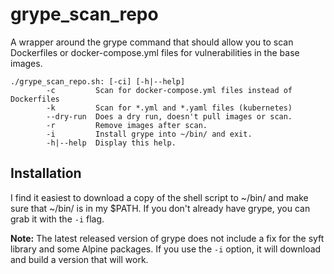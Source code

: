 # grype_scan_repo
A wrapper around the grype command that should allow you to scan Dockerfiles or docker-compose.yml files for vulnerabilities in the base images.


```
./grype_scan_repo.sh: [-ci] [-h|--help]
        -c         Scan for docker-compose.yml files instead of Dockerfiles
        -k         Scan for *.yml and *.yaml files (kubernetes) 
        --dry-run  Does a dry run, doesn't pull images or scan.
        -r         Remove images after scan.
        -i         Install grype into ~/bin/ and exit.
        -h|--help  Display this help.
```

## Installation
I find it easiest to download a copy of the shell script to ~/bin/ and make sure that ~/bin/ is in my $PATH.  If you don't already have grype, you can grab it with the `-i` flag.

**Note:** The latest released version of grype does not include a fix for the syft library and some Alpine packages.  If you use the `-i` option, it will download and build a version that will work.
